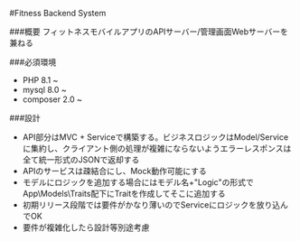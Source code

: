 #Fitness Backend System

###概要
フィットネスモバイルアプリのAPIサーバー/管理画面Webサーバーを兼ねる

###必須環境
- PHP 8.1 ~
- mysql 8.0 ~
- composer 2.0 ~

###設計
- API部分はMVC + Serviceで構築する。ビジネスロジックはModel/Serviceに集約し、クライアント側の処理が複雑にならないようエラーレスポンスは全て統一形式のJSONで返却する
- APIのサービスは疎結合にし、Mock動作可能にする
- モデルにロジックを追加する場合にはモデル名+"Logic"の形式でApp\Models\Traits配下にTraitを作成してそこに追加する
- 初期リリース段階では要件がかなり薄いのでServiceにロジックを放り込んでOK
- 要件が複雑化したら設計等別途考慮

